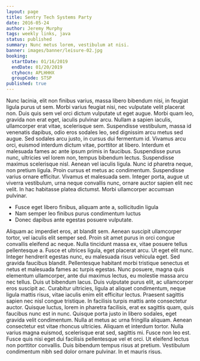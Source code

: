 ```yaml
---
layout: page
title: Sentry Tech Systems Party
date: 2016-05-24
author: Jeremy Murphy
tags: weekly links, java
status: published
summary: Nunc metus lorem, vestibulum at nisi.
banner: images/banner/leisure-02.jpg
booking:
  startDate: 01/16/2019
  endDate: 01/20/2019
  ctyhocn: APLHHHX
  groupCode: STSP
published: true
---
```

Nunc lacinia, elit non finibus varius, massa libero bibendum nisi, in feugiat ligula purus ut sem. Morbi varius feugiat nisi, nec vulputate velit placerat non. Duis quis sem vel orci dictum vulputate ut eget augue. Morbi quam leo, gravida non erat eget, iaculis pulvinar arcu. Nullam a sapien iaculis, ullamcorper erat vitae, scelerisque sem. Suspendisse vestibulum, massa id venenatis dapibus, odio eros sodales leo, sed dignissim arcu metus sed augue. Sed sodales arcu justo, in cursus dui fermentum id. Vivamus arcu orci, euismod interdum dictum vitae, porttitor at libero. Interdum et malesuada fames ac ante ipsum primis in faucibus. Suspendisse purus nunc, ultricies vel lorem non, tempus bibendum lectus. Suspendisse maximus scelerisque nisl.
Aenean vel iaculis ligula. Nunc id pharetra neque, non pretium ligula. Proin cursus et metus ac condimentum. Suspendisse varius ornare efficitur. Vivamus et malesuada sem. Integer porta, augue ut viverra vestibulum, urna neque convallis nunc, ornare auctor sapien elit nec velit. In hac habitasse platea dictumst. Morbi ullamcorper accumsan pulvinar.

* Fusce eget libero finibus, aliquam ante a, sollicitudin ligula
* Nam semper leo finibus purus condimentum luctus
* Donec dapibus ante egestas posuere vulputate.

Aliquam ac imperdiet eros, at blandit sem. Aenean suscipit ullamcorper tortor, vel iaculis elit semper sed. Proin sit amet purus in orci congue convallis eleifend ac neque. Nulla tincidunt massa ex, vitae posuere tellus pellentesque a. Fusce et ultrices ligula, eget placerat arcu. Ut eget elit nunc. Integer hendrerit egestas nunc, eu malesuada risus vehicula eget. Sed gravida faucibus blandit. Pellentesque habitant morbi tristique senectus et netus et malesuada fames ac turpis egestas. Nunc posuere, magna quis elementum ullamcorper, ante dui maximus lectus, eu molestie massa arcu nec tellus. Duis ut bibendum lacus. Duis vulputate purus elit, ac ullamcorper eros suscipit ac.
Curabitur ultricies, ligula at aliquet condimentum, neque ligula mattis risus, vitae iaculis enim elit efficitur lectus. Praesent sagittis sapien nec nisl congue tristique. In facilisis turpis mattis ante consectetur auctor. Quisque luctus, lorem in pharetra facilisis, erat ex sagittis quam, quis faucibus nunc est in nunc. Quisque porta justo in libero sodales, eget gravida velit condimentum. Nulla at metus ac urna fringilla aliquam. Aenean consectetur est vitae rhoncus ultricies. Aliquam et interdum tortor. Nulla varius magna euismod, scelerisque erat sed, sagittis mi. Fusce non leo est. Fusce quis nisi eget dui facilisis pellentesque vel et orci. Ut eleifend lectus non porttitor convallis. Duis bibendum tempus risus at pretium. Vestibulum condimentum nibh sed dolor ornare pulvinar. In et mauris risus.
